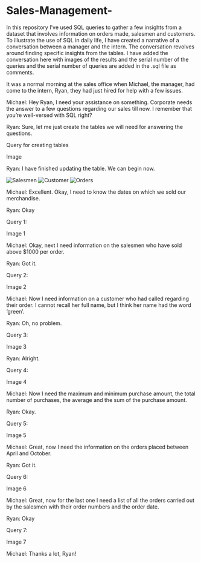 # Sales-Management-
In this repository I've used SQL queries to gather a few insights from a dataset that involves information on orders made, salesmen and customers. 
To illustrate the use of SQL in daily life, I have created a narrative of a conversation between a manager and the intern. The conversation revolves around finding specific insights from the tables. I have added the conversation here with images of the results and the serial number of the queries and the serial number of queries are added in the .sql file as comments. 

It was a normal morning at the sales office when Michael, the manager, had come to the intern, Ryan, they had just hired for help with a few issues. 

Michael: Hey Ryan, I need your assistance on something. Corporate needs the answer to a few questions regarding our sales till now. I remember that you’re well-versed with SQL right? 

Ryan: Sure, let me just create the tables we will need for answering the questions. 

Query for creating tables

Image

Ryan: I have finished updating the table. We can begin now. 

![Salesmen](https://user-images.githubusercontent.com/70691862/195772562-243c4c41-b8af-4f27-b73d-92af8781385c.png)
![Customer](https://user-images.githubusercontent.com/70691862/195773285-aa371dc7-4f74-4baa-b4b5-98c1207ba359.png)
![Orders](https://user-images.githubusercontent.com/70691862/195773392-d13de375-5474-44c8-bbfe-d2dc26652669.png)


Michael: Excellent. Okay, I need to know the dates on which we sold our merchandise. 

Ryan: Okay

Query 1:

Image 1

Michael: Okay, next I need information on the salesmen who have sold above $1000 per order. 

Ryan: Got it. 

Query 2:  

Image 2

Michael: Now I need information on a customer who had called regarding their order. I cannot recall her full name, but I think her name had the word ‘green’. 

Ryan: Oh, no problem. 

Query 3: 

Image 3

Ryan: Alright.

Query 4: 

Image 4

Michael: Now I need the maximum and minimum purchase amount, the total number of purchases, the average and the sum of the purchase amount. 

Ryan: Okay. 

Query 5: 

Image 5

Michael: Great, now I need the information on the orders placed between April and October. 

Ryan: Got it.  

Query 6: 

Image 6

Michael: Great, now for the last one I need a list of all the orders carried out by the salesmen with their order numbers and the order date. 

Ryan: Okay

Query 7: 

Image 7

Michael: Thanks a lot, Ryan!

